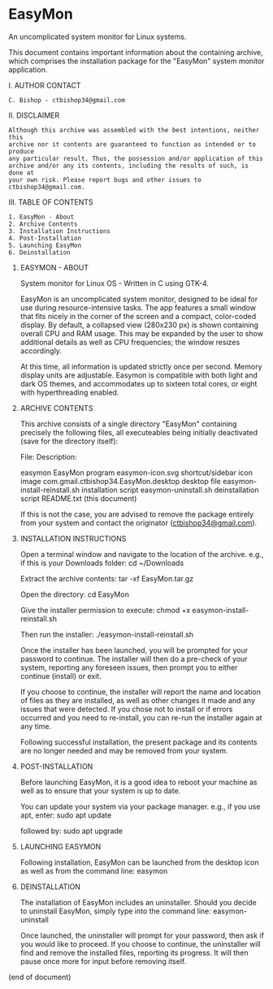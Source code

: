 # EasyMon
An uncomplicated system monitor for Linux systems.

This document contains important information about the containing archive, which
comprises the installation package for the "EasyMon" system monitor application.




I. AUTHOR CONTACT

    C. Bishop - ctbishop34@gmail.com




II. DISCLAIMER

    Although this archive was assembled with the best intentions, neither this
    archive nor it contents are guaranteed to function as intended or to produce
    any particular result. Thus, the possession and/or application of this
    archive and/or any its contents, including the results of such, is done at 
    your own risk. Please report bugs and other issues to ctbishop34@gmail.com.




III. TABLE OF CONTENTS

    1. EasyMon - About
    2. Archive Contents
    3. Installation Instructions
    4. Post-Installation
    5. Launching EasyMon
    6. Deinstallation




1. EASYMON - ABOUT

    System monitor for Linux OS - Written in C using GTK-4.

    EasyMon is an uncomplicated system monitor, designed to be ideal for use
    during resource-intensive tasks. The app features a small window that fits
    nicely in the corner of the screen and a compact, color-coded display. By
    default, a collapsed view (280x230 px) is shown containing overall CPU and
    RAM usage. This may be expanded by the user to show additional details as
    well as CPU frequencies; the window resizes accordingly. 

    At this time, all information is updated strictly once per second. Memory
    display units are adjustable. Easymon is compatible with both light and
    dark OS themes, and accommodates up to sixteen total cores, or eight with
    hyperthreading enabled.




2. ARCHIVE CONTENTS

    This archive consists of a single directory "EasyMon" containing precisely
    the following files, all executeables being initially deactivated (save for
    the directory itself):


    File:                                    Description:

    easymon                                  EasyMon program
    easymon-icon.svg                         shortcut/sidebar icon image
    com.gmail.ctbishop34.EasyMon.desktop     desktop file
    easymon-install-reinstall.sh             installation script
    easymon-uninstall.sh                     deinstallation script
    README.txt                               (this document)


    If this is not the case, you are advised to remove the package entirely
    from your system and contact the originator (ctbishop34@gmail.com).




3. INSTALLATION INSTRUCTIONS

    Open a terminal window and navigate to the location of the archive.
    e.g., if this is your Downloads folder:
        cd ~/Downloads

    Extract the archive contents:
        tar -xf EasyMon.tar.gz

    Open the directory:
        cd EasyMon

    Give the installer permission to execute:
        chmod +x easymon-install-reinstall.sh

    Then run the installer:
        ./easymon-install-reinstall.sh


    Once the installer has been launched, you will be prompted for your password
    to continue. The installer will then do a pre-check of your system, reporting
    any foreseen issues, then prompt you to either continue (install) or exit.

    If you choose to continue, the installer will report the name and location of
    files as they are installed, as well as other changes it made and any issues
    that were detected. If you chose not to install or if errors occurred and you
    need to re-install, you can re-run the installer again at any time.

    Following successful installation, the present package and its contents are
    no longer needed and may be removed from your system.




4. POST-INSTALLATION

    Before launching EasyMon, it is a good idea to reboot your machine
    as well as to ensure that your system is up to date.

    You can update your system via your package manager.
    e.g., if you use apt, enter:
        sudo apt update

    followed by:
        sudo apt upgrade




5. LAUNCHING EASYMON

    Following installation, EasyMon can be launched from the desktop icon
    as well as from the command line:
        easymon




6. DEINSTALLATION

    The installation of EasyMon includes an uninstaller.
    Should you decide to uninstall EasyMon, simply type into the command line:
        easymon-uninstall


    Once launched, the uninstaller will prompt for your password, then ask if you
    would like to proceed. If you choose to continue, the uninstaller will find
    and remove the installed files, reporting its progress. It will then pause
    once more for input before removing itself.




(end of document)
